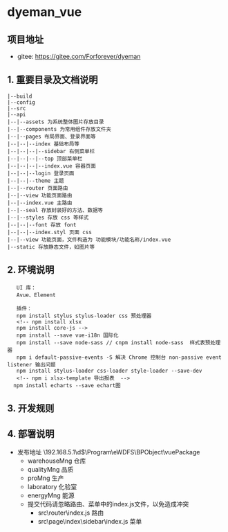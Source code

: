 # dyeman_vue

## 项目地址
  - gitee: https://gitee.com/Forforever/dyeman
  
## 1. 重要目录及文档说明

```
|--build
|--config
|--src
|--api
|--|--assets 为系统整体图片存放目录
|--|--components 为常用组件存放文件夹
|--|--pages 布局界面、登录界面等
|--|--|--index 基础布局等
|--|--|--|--sidebar 右侧菜单栏
|--|--|--|--top 顶部菜单栏
|--|--|--|--index.vue 容器页面
|--|--|--login 登录页面
|--|--|--theme 主题
|--|--router 页面路由
|--|--view 功能页面路由
|--|--index.vue 主路由
|--|--seal 存放封装好的方法、数据等
|--|--styles 存放 css 等样式
|--|--|--font 存放 font
|--|--|--index.styl 页面 css
|--|--view 功能页面，文件构造为 功能模块/功能名称/index.vue
|--static 存放静态文件，如图片等

```
## 2. 环境说明
```
   UI 库：
   Avue、Element

   插件：
   npm install stylus stylus-loader css 预处理器
   <!-- npm install xlsx
   npm install core-js -->
   npm install --save vue-i18n 国际化 
   npm install --save node-sass // cnpm install node-sass  样式表预处理器
   npm i default-passive-events -S 解决 Chrome 控制台 non-passive event listener 输出问题
   npm install stylus-loader css-loader style-loader --save-dev
   <!-- npm i xlsx-template 导出报表  -->
  npm install echarts --save echart图

```
## 3. 开发规则

## 4. 部署说明

- 发布地址 \\192.168.5.1\d$\Program\eWDFS\BPObject\vuePackage
    - warehouseMng 仓库
    - qualityMng 品质
    - proMng 生产
    - laboratory 化验室 
    - energyMng 能源
    - 提交代码请忽略路由、菜单中的index.js文件，以免造成冲突
      - src\router\index.js 路由 
      - src\page\index\sidebar\index.js 菜单
